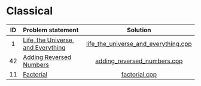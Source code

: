 # Classical

| ID | Problem statement | Solution |
|:--:|:------------------|:--------:|
| 1  | [Life, the Universe, and Everything](http://www.spoj.com/problems/TEST/) | [life_the_universe_and_everything.cpp](./life_the_universe_and_everything.cpp) |
| 42 | [Adding Reversed Numbers](http://www.spoj.com/problems/ADDREV/)          | [adding_reversed_numbers.cpp](./adding_reversed_numbers.cpp)                   |
| 11 | [Factorial](http://www.spoj.com/problems/FCTRL/)                         | [factorial.cpp](./factorial.cpp)                                               |
